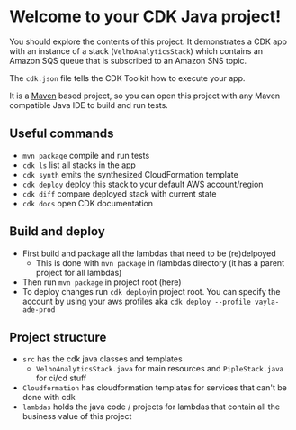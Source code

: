 # Welcome to your CDK Java project!

You should explore the contents of this project. It demonstrates a CDK app with an instance of a stack (`VelhoAnalyticsStack`)
which contains an Amazon SQS queue that is subscribed to an Amazon SNS topic.

The `cdk.json` file tells the CDK Toolkit how to execute your app.

It is a [Maven](https://maven.apache.org/) based project, so you can open this project with any Maven compatible Java IDE to build and run tests.

## Useful commands

 * `mvn package`     compile and run tests
 * `cdk ls`          list all stacks in the app
 * `cdk synth`       emits the synthesized CloudFormation template
 * `cdk deploy`      deploy this stack to your default AWS account/region
 * `cdk diff`        compare deployed stack with current state
 * `cdk docs`        open CDK documentation

## Build and deploy
 * First build and package all the lambdas that need to be (re)delpoyed
    * This is done with `mvn package` in /lambdas directory (it has a parent project for all lambdas)
 * Then run `mvn package` in project root (here)
 * To deploy changes run `cdk deploy`in project root. You can specify the account by using your aws profiles aka `cdk deploy --profile vayla-ade-prod`

## Project structure

 * `src` has the cdk java classes and templates
    * `VelhoAnalyticsStack.java` for main resources and `PipleStack.java` for ci/cd stuff
 * `Cloudformation` has cloudformation templates for services that can't be done with cdk
 * `lambdas` holds the java code / projects for lambdas that contain all the business value of this project

